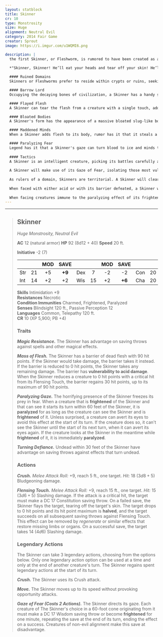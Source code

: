 ```yaml
---
layout: statblock
title: Skinner
cr: 10
type: Monstrosity
size: Huge
alignment: Neutral Evil
category: 2014 Fair Game
creator: Sprout
image: https://i.imgur.com/u1WQMI6.png

description: |
  the first Skinner, or Fleshworm, is rumored to have been created as an act of retribution sometime in the year 1303 during the fall of Thar. The city of Corsil, faced with destruction by ogres was converted by the last of its defenders into a vengeance dungeon. Locking themselves away behind the walls of their city, the citizens of Corsil became something else. Something wretched. A great evil laired in the sunken ruins of Corsil: Skinner. The guardian, ruler, and keeper of Skinner's Tomb, once the magnificent city of Corsil wanders the halls of its prison and crypt, ever seeking more flesh to add to its body, as under its rule, the dead of Corsil maintain their lasting vigil.
  
  *"Skinner, Skinner! He’ll eat your heads and tear off your skin! He’ll pluck out your eyeballs and devour your kin! Skinner, Skinner! Run while you can! Your flesh will be taken with a touch of his hand! Hide in the darkness, hide in the light. Fighting is useless; Skinner is fright. He takes our hides and hides our bones And makes this place our very last home. Skinner, Skinner, never open his door. Or soon your bones will lie on this floor."*

  #### Ruined Domains
  Skinners or Fleshworms prefer to reside within crypts or ruins, seeking out flesh, flaying it from the living to add it to their distended bodies. As wretched as they are physically, Skinners wrong the world itself with their very existence. The tortured existence and method of their collection acts as a beacon for negative energy. The misery and horror they leave in their wake, along with the corpses act as a channel for negative energy to corrupt the very plane around where they reside.

  #### Barrow Lord
  Occupying the decaying bones of civilization, a Skinner has a handy supply of the dead. Its presence encourages and draws negative energy to gather, animating the dead. As the undead rise, a Skinner can enforce its will upon it, creating a loyal force of the deathless to obey it and defend the location of its residence. A Skinner is not selective with the undead that rise in its wake, however it does not tolerate the presence of competing greater undead. When not distracted with allure of fresh skin, a Skinner carefully culls its flock of undead of any that might oppose it.

  #### Flayed Flesh
  A Skinner can tear the flesh from a creature with a single touch, adding it to their body as a compulsive collection, and protection. The true body of a Skinner is layered beneath sheet after sheet of peeled and stripped skin, carefully stretched over its form. The skin remains fresh and supple, but without feeling. A Skinner is at risk from acid, which would quickly consume through the various layers of flesh lining its body.

  #### Bloated Bodies
  A Skinner's form has the appearance of a massive bloated slug-like body that reared upright.  It is layered and congealed, in dead skin and flesh that ripples and twists. It is yellowed in places, fleshy pink in others, sometimes flecked with blood, but mainly white. The skin carries the general features of the recent victims, making the imprints of their empty and vacant faces that appear on a Skinner's body. A Skinner has no head truly, but rather a sunken face lacking a nose, ears, or hair. Its eyes are sunken sockets filled with a crimson mouth and is mouth a gaping, empty void. A Skinner does not have legs, but it has two massive arms, with hands wide enough to curl around most humanoids, with long, almost delicate fingers of slick white flesh. Exposed along the palms, raw, red flesh can be seen underneath.

  #### Maddened Minds
  When a Skinner adds flesh to its body, rumor has it that it steals a figment of the victim's mind. Survivors claim that simply being near a Skinner, they could hear the voices of their friends and other victims of the Skinner whispering, echoing in their minds, begging them to join them, whispering of all twisted wants that the Skinner has, a chorus of maddened voices. Despite this however, a Skinner is quite lucid and aware, acting more as a general or commander for the rest of its lair's guardians.

  #### Paralyzing Fear
  Legend has it that a Skinner's gaze can turn blood to ice and minds to rot. While legends grow with telling, there is truth to the power of a Skinner's gaze. To be seen by it is to unlock some primal animal fear. Those without the will to resist find themselves frozen with fright, unable to move or resist as Skinner slowly crawls its way toward them, reaching out with one raw, red palm for a single, last caress. Despite this however, the true skin of a Skinner is sought after by many artificers, being a vital component for frightening effects, such as wands of fear or maces of terror.
  
  #### Tactics
  A Skinner is an intelligent creature, picking its battles carefully and preparing the battlefield to its benefit. It acts as a commander and leader to the forces of undead that it keeps in its thrall. A Skinner in its lair is almost always encountered with its undead minions to assist and protect it.
  
  A Skinner will make use of its Gaze of Fear, isolating those most vulnerable to its terrifying gaze, and relieving them of their skin with its Flensing Touch. Skinners, when given the option, are focused entirely on adding to its collection of skin. Once a creature has been relieved of it, it prefers to move on to the next victim. However, if a victim is particularly resilient, returning to the fight to combat the Skinner once more, the Skinner has no qualms with killing the creature once and for all.
  
  As rulers of a domain, Skinners are territorial. A Skinner will clearly demarcate a boundary to itself as the range of its rule. While easily provoked with the temptation of fresh skin to add to its body, a Skinner typically will remain in the bounds of its lair, rarely preferring to roam.
  
  When faced with either acid or with its barrier defeated, a Skinner will prefer to flee, ordering the undead under its control to overwhelm its pursuers and buy it time to escape to safety where it may isolate a target, and quickly begin rebuilding the coating of flesh around its form.
  
  When facing creatures immune to the paralyzing effect of its frightening gaze, a Skinner will prefer to crush the creature into unconsciousness before relieving the victim of its skin through the use of its Flensing Touch.
---
```


___
> ## Skinner
> *Huge Monstrosity, Neutral Evil*
> 
> **AC** 12 (natural armor) **HP** 92 (8d12 + 40) **Speed** 20 ft.
> 
> **Initiative** -2 (7)
>
> | | | MOD | SAVE | | | MOD | SAVE | | | MOD | SAVE |
> |:--|:-:|:----:|:----:|:--|:-:|:----:|:----:|:--|:-:|:----:|:----:|
> |Str| 21| +5 | **+9** |Dex| 7| -2 | -2 |Con| 20| +5 | **+9** |
> |Int| 14| +2 | +2 |Wis| 15| +2 | **+6** |Cha| 20| +5 | +5 |
>
> **Skills** Intimidation +9  
> **Resistances** Necrotic  
> **Condition Immunities** Charmed, Frightened, Paralyzed  
> **Senses** Blindsight 120 ft., Passive Perception 12  
> **Languages** Common, Telepathy 120 ft.  
> **CR** 10 (XP 5,900; PB +4)
>
> ### Traits
>
> ***Magic Resistance.*** The Skinner has advantage on saving throws against spells and other magical effects.
>
> ***Mass of Flesh.*** The Skinner has a barrier of dead flesh with 90 hit points. If the Skinner would take damage, the barrier takes it instead. If the barrier is reduced to 0 hit points, the Skinner takes any remaining damage. The barrier has **vulnerability to acid damage**. When the Skinner reduces a creature to 0 hit points with a critical hit from its Flensing Touch, the barrier regains 30 hit points, up to its maximum of 90 hit points.
>
> ***Paralyzing Gaze.*** The horrifying presence of the Skinner freezes its prey in fear. When a creature that is **frightened** of the Skinner and that can see it starts its turn within 60 feet of the Skinner, it is **paralyzed** for as long as the creature can see the Skinner and is **frightened** of it. Unless surprised, a creature can avert its eyes to avoid this effect at the start of its turn. If the creature does so, it can't see the Skinner until the start of its next turn, when it can avert its eyes again. If the creature looks at the Skinner in the meantime while **frightened** of it, it is immediately **paralyzed**.
>
> ***Turning Defiance.*** Undead within 30 feet of the Skinner have advantage on saving throws against effects that turn undead.
>
> ### Actions
>
> ***Crush.*** *Melee Attack Roll:* +9, reach 5 ft., one target. *Hit:* 18 ($3d8 + 5$) Bludgeoning damage.
>
> ***Flensing Touch.*** *Melee Attack Roll:* +9, reach 15 ft., one target. *Hit:* 15 ($3d6 + 5$) Slashing damage. If the attack is a critical hit, the target must make a DC 17 Constitution saving throw. On a failed save, the Skinner flays the target, tearing off the target's skin. The target drops to 0 hit points and its hit point maximum is **halved**, and the target succeeds on all subsequent saving throws against Flensing Touch. This effect can be removed by *regenerate* or similar effects that restore missing limbs or organs. On a successful save, the target takes 14 ($4d6$) Slashing damage.
>
> ### Legendary Actions
>
> The Skinner can take 3 legendary actions, choosing from the options below. Only one legendary action option can be used at a time and only at the end of another creature's turn. The Skinner regains spent legendary actions at the start of its turn.
>
> ***Crush.*** The Skinner uses its Crush attack.
>
> ***Move.*** The Skinner moves up to its speed without provoking opportunity attacks.
>
> ***Gaze of Fear (Costs 2 Actions).*** The Skinner directs its gaze. Each creature of The Skinner's choice in a 60-foot cone originating from it must make a DC 17 Wisdom saving throw or become **frightened** for one minute, repeating the save at the end of its turn, ending the effect on a success. Creatures of non-evil alignment make this save at disadvantage.